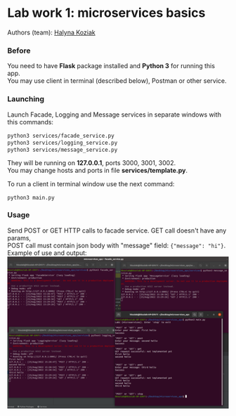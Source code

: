 # Lab work 1: microservices basics
Authors (team): [Halyna Koziak](https://github.com/hkoziak)

### Before

You need to have <b>Flask</b> package installed and <b>Python 3</b> for running this app.   
You may use client in terminal (described below), Postman or other service.

### Launching
Launch Facade, Logging and Message services in separate windows with this commands:
```
python3 services/facade_service.py
python3 services/logging_service.py
python3 services/message_service.py
```
They will be running on <b>127.0.0.1</b>, ports 3000, 3001, 3002.    
You may change hosts and ports in file <b>services/template.py</b>.

To run a client in terminal window use the next command:
```
python3 main.py
```

### Usage

Send POST or GET HTTP calls to facade service. GET call doesn't have any params,   
POST call must contain json body with "message" field: ```{"message": "hi"}```.
Example of use and output:   
![alt text](https://github.com/hkoziak/microservices_apz/blob/micro_basics/Example_of_use.png?raw=true)


